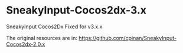 SneakyInput-Cocos2dx-3.x
==========================

SneakyInput Cocos2Dx Fixed for v3.x.x

The original resources are in: https://github.com/cpinan/SneakyInput-Cocos2dx-2.0.x
